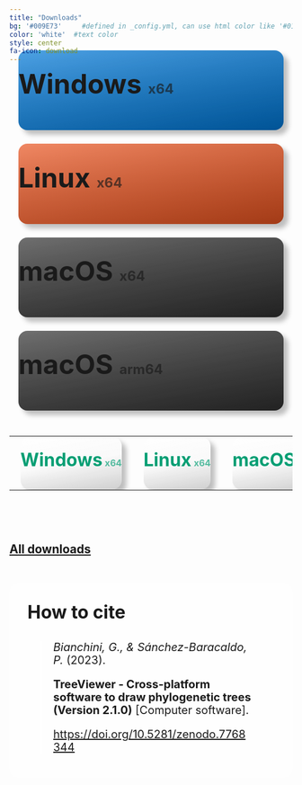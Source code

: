 ```yaml
---
title: "Downloads"
bg: '#009E73'     #defined in _config.yml, can use html color like '#010101'
color: 'white'  #text color
style: center
fa-icon: download
---
```


<style>
    #download .fa-download, #download .icon-title
    {
        color: #009E73;
    }

    .download-button
    {
        display: block;
        margin-top: 0.5em;
        text-decoration: none;
        margin-left: 1rem;
        margin-right: 1rem;
        font-size: min(3rem, 5vw);
        height: min(7rem, 11.66vw);
        padding-top: min(1.9rem, 3.16vw);
        font-weight: bold;
        border-radius: 1rem;
        cursor: pointer;
        transition: all 100ms;
        box-shadow: 0.5rem 0.5rem 0.5rem rgba(0, 0, 0, 0.25);

        -webkit-touch-callout: none;
        -webkit-user-select: none;
        -khtml-user-select: none;
        -moz-user-select: none;
        -ms-user-select: none;
        user-select: none;
    }

    .other-download-button
    {
        background: linear-gradient(170deg, rgba(0, 0, 0, 0) 50%, rgba(0, 0, 0, 0.15)), linear-gradient(170deg, rgba(255, 255, 255, 1), rgba(255, 255, 255, 0)), #F4F4F4;
        display: block;
        text-decoration: none;
        margin-left: 1rem;
        margin-right: 1rem;
        font-size: min(2rem, 3.33vw);
        height: min(4.5rem, 7.5vw);
        padding-top: min(1.3rem, 2.16vw);
        font-weight: bold;
        border-radius: 1rem;
        cursor: pointer;
        transition: all 100ms;
        box-shadow: 0.5rem 0.5rem 0.5rem rgba(0, 0, 0, 0.25);

        -webkit-touch-callout: none;
        -webkit-user-select: none;
        -khtml-user-select: none;
        -moz-user-select: none;
        -ms-user-select: none;
        user-select: none;
    }

    .other-download-button p:first-of-type
    {
        color: #009E73;
        margin-top: 0;
        margin-bottom: 0;
        font-size: min(2rem, 3.33vw);
        white-space: nowrap;
    }

    .other-download-button p span
    {
        font-size: 0.5em;
        opacity: 0.65;
    }

    .download-button span
    {
        font-size: 0.5em;
        opacity: 0.65;
    }

    .download-button:hover, .other-download-button:hover
    {
        transform: scale(0.98, 0.98);
        box-shadow: 0.3rem 0.3rem 0.3rem rgba(0, 0, 0, 0.25);
    }

    .download-button:active, .other-download-button:active
    {
        transform: scale(0.95, 0.95);
        box-shadow: 0 0 0.5rem rgba(0, 0, 0, 0.25);
    }

    .windows
    {
        background: linear-gradient(170deg, rgba(0, 0, 0, 0), rgba(0, 0, 0, 0.3)), linear-gradient(170deg, rgba(255, 255, 255, 0.3), rgba(255, 255, 255, 0)), #0078D7;
    }

    .linux
    {
        background: linear-gradient(170deg, rgba(0, 0, 0, 0), rgba(0, 0, 0, 0.3)), linear-gradient(170deg, rgba(255, 255, 255, 0.3), rgba(255, 255, 255, 0)), #E95420;
    }

    .macos
    {
        background: linear-gradient(170deg, rgba(0, 0, 0, 0), rgba(0, 0, 0, 0.3)), linear-gradient(170deg, rgba(255, 255, 255, 0.3), rgba(255, 255, 255, 0)), #313131;
    }

    .other-windows
    {
        background: linear-gradient(170deg, rgba(0, 0, 0, 0), rgba(0, 0, 0, 0.3)), linear-gradient(170deg, rgba(255, 255, 255, 0.3), rgba(255, 255, 255, 0)), #8CBEE5;
    }

    .other-linux
    {
        background: linear-gradient(170deg, rgba(0, 0, 0, 0), rgba(0, 0, 0, 0.3)), linear-gradient(170deg, rgba(255, 255, 255, 0.3), rgba(255, 255, 255, 0)), #F2AF9B;
    }

    .other-macos
    {
        background: linear-gradient(170deg, rgba(0, 0, 0, 0), rgba(0, 0, 0, 0.3)), linear-gradient(170deg, rgba(255, 255, 255, 0.3), rgba(255, 255, 255, 0)), #8B8B8B;
    }

</style>

<script src="assets/js/ua-parser.min.js"></script>

<p style="margin-top: -3rem">
    <a id="downloadWinx64" class="download-button windows" href="https://github.com/arklumpus/TreeViewer/releases/latest/download/TreeViewer-Win-x64.msi">
        <i class='fa fa-windows'></i>
        Windows <span>x64</span>
    </a>
    <a id="downloadLinuxx64" class="download-button linux" href="https://github.com/arklumpus/TreeViewer/releases/latest/download/TreeViewer-Linux-x64.run">
        <i class='fa fa-linux'></i>
        Linux <span>x64</span>
    </a>
    <a id="downloadMacx64" class="download-button macos" href="https://github.com/arklumpus/TreeViewer/releases/latest/download/TreeViewer-Mac-x64.pkg">
        <i class='fa fa-apple'></i>
        macOS <span>x64</span>
    </a>
    <a id="downloadMacarm64" class="download-button macos" href="https://github.com/arklumpus/TreeViewer/releases/latest/download/TreeViewer-Mac-arm64.pkg">
        <i class='fa fa-apple'></i>
        macOS <span>arm64</span>
    </a>
</p>

<script>
    let parser = new UAParser();
    let os = parser.getOS().name;
    let arch = parser.getCPU().architecture;

    if (os.toLowerCase().indexOf("windows") >= 0)
    {
        document.getElementById("downloadWinx64").style.display = "block";
        document.getElementById("downloadLinuxx64").style.display = "none";
        document.getElementById("downloadMacx64").style.display = "none";
        document.getElementById("downloadMacarm64").style.display = "none";
    }
    else if (os.toLowerCase().indexOf("mac os") >= 0 || os.toLowerCase().indexOf("macos") >= 0)
    {
       if (arch == "amd64")
       {
            document.getElementById("downloadWinx64").style.display = "none";
            document.getElementById("downloadLinuxx64").style.display = "none";
            document.getElementById("downloadMacx64").style.display = "block";
            document.getElementById("downloadMacarm64").style.display = "none";
       }
       else if (arch == "arm64")
       {
            document.getElementById("downloadWinx64").style.display = "none";
            document.getElementById("downloadLinuxx64").style.display = "none";
            document.getElementById("downloadMacx64").style.display = "none";
            document.getElementById("downloadMacarm64").style.display = "block";
       }
       else
       {
            document.getElementById("downloadWinx64").style.display = "none";
            document.getElementById("downloadLinuxx64").style.display = "none";
            document.getElementById("downloadMacx64").style.display = "block";
            document.getElementById("downloadMacarm64").style.display = "block";
       }
    }
    else
    {
            document.getElementById("downloadWinx64").style.display = "none";
            document.getElementById("downloadLinuxx64").style.display = "block";
            document.getElementById("downloadMacx64").style.display = "none";
            document.getElementById("downloadMacarm64").style.display = "none";
    }
</script>

<p>&nbsp;</p>

<table style="width: 100%; font-size: 0.5em">
    <tr>
        <td>
        <a class="other-download-button" href="https://github.com/arklumpus/TreeViewer/releases/latest/download/TreeViewer-Win-x64.msi">
        <p><i class='fa fa-windows'></i>
        Windows<span> x64</span></p>
        </a>
        </td>
        <td>
        <a class="other-download-button" href="https://github.com/arklumpus/TreeViewer/releases/latest/download/TreeViewer-Linux-x64.run">
        <p><i class='fa fa-linux'></i>
        Linux<span> x64</span></p>
        </a>
        </td>
        <td>
        <a class="other-download-button" href="https://github.com/arklumpus/TreeViewer/releases/latest/download/TreeViewer-Mac-x64.pkg">
        <p><i class='fa fa-apple'></i>
        macOS<span> x64</span></p>
        </a>
        </td>
        <td>
        <a class="other-download-button" href="https://github.com/arklumpus/TreeViewer/releases/latest/download/TreeViewer-Mac-arm64.pkg">
        <p><i class='fa fa-apple'></i>
        macOS<span> arm64</span></p>
        </a>
        </td>
    </tr>
</table>

<p>&nbsp;</p>

<p>&nbsp;</p>

## [**All downloads**](https://github.com/arklumpus/TreeViewer/releases/)

<p>&nbsp;</p>

<style>
    .citation
    {
        text-align: left;
        margin: 0 5%;
        border-left: 4px solid white;
    }

    .citation p:first-of-type
    {
        margin-bottom: 0.5em;
    }

    .citation p
    {
        font-size: 1.25rem;
        line-height: 1.15;
        margin-bottom: 0.5em;
        padding: 0 1em;
    }

    .citation-background
    {
        padding: 2rem;
        background: rgba(255, 255, 255, 0.25);
        border-radius: 1rem;
    }

    .citation-background>p:first-of-type
    {
        margin-top: 0;
        font-size: 2rem;
        font-weight: bold;
    }
</style>

<div class="citation-background">
    <p>How to cite</p>
    <div class="citation">
        <p><em>Bianchini, G., & Sánchez-Baracaldo, P.</em> (2023).</p>
        <p><strong>TreeViewer - Cross-platform software to draw phylogenetic trees (Version 2.1.0)</strong> [Computer software].</p>
        <p><a href="https://doi.org/10.5281/zenodo.7768344">https://doi.org/10.5281/zenodo.7768344</a></p>
    </div>
</div>
